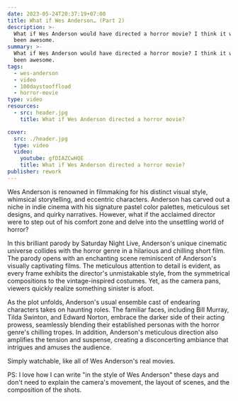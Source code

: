 ```yaml
---
date: 2023-05-24T20:37:19+07:00
title: What if Wes Anderson… (Part 2)
description: >-
  What if Wes Anderson would have directed a horror movie? I think it would have
  been awesome.
summary: >-
  What if Wes Anderson would have directed a horror movie? I think it would have
  been awesome.
tags:
  - wes-anderson
  - video
  - 100daystooffload
  - horror-movie
type: video
resources:
  - src: header.jpg
    title: What if Wes Anderson directed a horror movie?

cover:
  src: ./header.jpg
  type: video
  video:
    youtube: gfDIAZCwHQE
    title: What if Wes Anderson directed a horror movie?
publisher: rework
---
```


Wes Anderson is renowned in filmmaking for his distinct visual style, whimsical storytelling, and eccentric characters. Anderson has carved out a niche in indie cinema with his signature pastel color palettes, meticulous set designs, and quirky narratives. However, what if the acclaimed director were to step out of his comfort zone and delve into the unsettling world of horror?

In this brilliant parody by Saturday Night Live, Anderson's unique cinematic universe collides with the horror genre in a hilarious and chilling short film. The parody opens with an enchanting scene reminiscent of Anderson's visually captivating films. The meticulous attention to detail is evident, as every frame exhibits the director's unmistakable style, from the symmetrical compositions to the vintage-inspired costumes. Yet, as the camera pans, viewers quickly realize something sinister is afoot.

As the plot unfolds, Anderson's usual ensemble cast of endearing characters takes on haunting roles. The familiar faces, including Bill Murray, Tilda Swinton, and Edward Norton, embrace the darker side of their acting prowess, seamlessly blending their established personas with the horror genre's chilling tropes. In addition, Anderson's meticulous direction also amplifies the tension and suspense, creating a disconcerting ambiance that intrigues and amuses the audience.

Simply watchable, like all of Wes Anderson's real movies.

PS: I love how I can write "in the style of Wes Anderson" these days and don't need to explain the camera's movement, the layout of scenes, and the composition of the shots.
